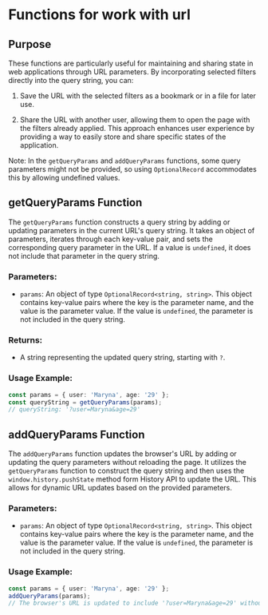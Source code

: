# Functions for work with url

## Purpose
These functions are particularly useful for maintaining and sharing state in web applications through URL parameters. By incorporating selected filters directly into the query string, you can:

1. Save the URL with the selected filters as a bookmark or in a file for later use.

2. Share the URL with another user, allowing them to open the page with the filters already applied.
This approach enhances user experience by providing a way to easily store and share specific states of the application. 


Note: In the `getQueryParams` and `addQueryParams` functions, some query parameters might not be provided, so using `OptionalRecord` accommodates this by allowing undefined values.


## getQueryParams Function
The `getQueryParams` function constructs a query string by adding or updating parameters in the current URL's query string. 
It takes an object of parameters, iterates through each key-value pair, and sets the corresponding query parameter in the URL. 
If a value is `undefined`, it does not include that parameter in the query string.

### Parameters:
- `params`: An object of type `OptionalRecord<string, string>`. 
This object contains key-value pairs where the key is the parameter name, and the value is the parameter value. 
If the value is `undefined`, the parameter is not included in the query string.

### Returns:
- A string representing the updated query string, starting with `?`.

### Usage Example:
```typescript
const params = { user: 'Maryna', age: '29' };
const queryString = getQueryParams(params);
// queryString: '?user=Maryna&age=29'
```

## addQueryParams Function
The `addQueryParams` function updates the browser's URL by adding or updating the query parameters without reloading the page. 
It utilizes the `getQueryParams` function to construct the query string and then uses the `window.history.pushState` method form History API to update the URL.
This allows for dynamic URL updates based on the provided parameters.

### Parameters:
- `params`: An object of type `OptionalRecord<string, string>`.
  This object contains key-value pairs where the key is the parameter name, and the value is the parameter value.
  If the value is `undefined`, the parameter is not included in the query string.
### Usage Example:
```typescript
const params = { user: 'Maryna', age: '29' };
addQueryParams(params);
// The browser's URL is updated to include '?user=Maryna&age=29' without reloading the page.
```

